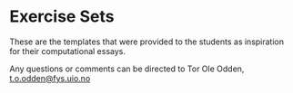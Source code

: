 # Exercise Sets
These are the templates that were provided to the students as inspiration for their computational essays.

Any questions or comments can be directed to Tor Ole Odden, t.o.odden@fys.uio.no
